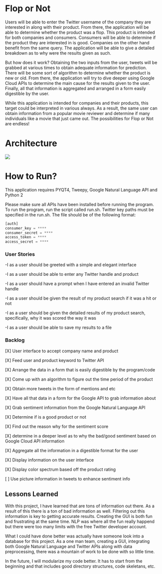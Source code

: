# Flop or Not

Users will be able to enter the Twitter username of the company they are interested in along with their product. From there, the application will be able to determine whether the product was a flop. This product is intended for both companies and consumers. Consumers will be able to determine if the product they are interested in is good. Companies on the other hand benefit from the same query. The application will be able to give a detailed breakdown as to why were the results given as such.

But how does it work? Obtaining the two inputs from the user, tweets will be grabbed at various times to obtain adequate information for prediction. There will be some sort of algorithm to determine whether the product is new or old. From there, the application will try to dive deeper using Google Cloud APIs to determine the main cause for the results given to the user.  Finally, all that information is aggregated and arranged in a form easily digestible by the user.

While this application is intended for companies and their products, this target could be interpreted in various always. As a result, the same user can obtain information from a popular movie reviewer and determine if many individuals like a movie that just came out. The possibilities for Flop or Not are endless!

# Architecture

<img src="https://github.com/djtrinh/EC601/blob/master/mini_project_1/docs/Flop%20or%20Not%20Arch.PNG">

# How to Run?
This application requires PYQT4, Tweepy, Google Natural Language API and Python 2



Please make sure all APIs have been installed before running the program. To run the program, run the script called run.sh. Twitter key paths must be specified in the run.sh. The file should be of the following format:

```python
[auth]
consumer_key = ****
consumer_secret = ****
access_token = ****
access_secret = ****
```

### User Stories

-I as a user should be greeted with a simple and elegant interface

-I as a user should be able to enter any Twitter handle and product

-I as a user should have a prompt when I have entered an invalid Twitter handle

-I as a user should be given the result of my product search if it was a hit or not

-I as a user should be given the detailed results of my product search, specifically, why it was scored the way it was

-I as a user should be able to save my results to a file

### Backlog

[X] User interface to accept company name and product

[X] Feed user and product keyword to Twitter API

[X] Arrange the data in a form that is easily digestible by the program/code

[X] Come up with an algorithm to figure out the time period of the product

[X] Obtain more tweets in the form of mentions and etc

[X] Have all that data in a form for the Google API to grab information about

[X] Grab sentiment information from the Google Natural Language API

[X] Determine if is a good product or not

[X] Find out the reason why for the sentiment score

[X] determine in a deeper level as to why the bad/good sentiment based on Google Cloud API information

[X] Aggregate all the information in a digestible format for the user

[X] Display information on the user interface

[X] Display color spectrum based off the product rating

[ ] Use picture information in tweets to enhance sentiment info

## Lessons Learned

With this project, I have learned that are tons of information out there. As a result of this there is a ton of bad information as well. Filtering out this information is key to getting accurate results. Creating the GUI is both fun and frustrating at the same time. NLP was where all the fun really happend but there were too many limits with the free Twitter developer account.

What I could have done better was actually have someone look into a database for this project. As a one man team, creating a GUI, integrating both Google Natural Language and Twitter APIs along with data preprocessing, there was a mountain of work to be done with so little time.

In the future, I will modularize my code better. It has to start from the beginning and that includes good directory structures, code skeletans, etc.
